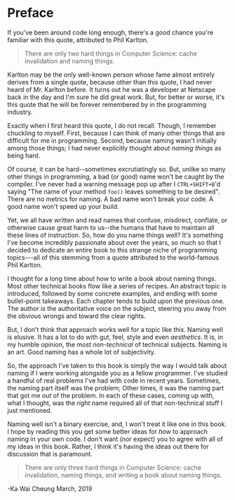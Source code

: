 # Preface

If you've been around code long enough, there's a good chance you're familiar with this quote, attributed to Phil Karlton.

> There are only two hard things in Computer Science: cache invalidation and naming things.

Karlton may be the only well-known person whose fame almost entirely derives from a single quote, because other than this quote, I had never heard of Mr. Karlton before. It turns out he was a developer at Netscape back in the day and I'm sure he did great work. But, for better or worse, it's this quote that he will be forever remembered by in the programming industry.

Exactly when I first heard this quote, I do not recall. Though, I remember chuckling to myself. First, because I can think of many other things that are difficult for me in programming. Second, because naming wasn't initially among those things; I had never explicitly thought about _naming things_ as being hard. 

Of course, it can be hard--sometimes excrutiatingly so. But, unlike so many other things in programming, a bad (or good) name won't be caught by the compiler. I've never had a warning message pop up after I `CTRL+SHIFT+B`'d saying "The name of your method `foo()` leaves something to be desired". There are no metrics for naming. A bad name won't break your code. A good name won't speed up your build.

Yet, we all have written and read names that confuse, misdirect, conflate, or otherwise cause great harm to us--the humans that have to maintain all these lines of instruction. So, how do you name things well? It's something I've become incredibly passionate about over the years, so much so that I decided to dedicate an entire book to this strange niche of programming topics---all of this stemming from a quote attributed to the world-famous Phil Karlton. 

I thought for a long time about how to write a book about naming things. Most other technical books flow like a series of recipes. An abstract topic is introduced, followed by some concrete examples, and ending with some bullet-point takeaways. Each chapter tends to build upon the previous one. The author _is_ the authoritative voice on the subject, steering you away from the obvious wrongs and toward the clear rights. 

But, I don't think that approach works well for a topic like this. Naming well is elusive. It has a lot to do with gut, feel,  style and even _aesthetics_. It is, in my humble opinion, the most _non-technical_ of technical subjects. Naming is an art. Good naming has a whole lot of subjectivity.

So, the approach I've taken to this book is simply the way I would talk about naming if I were working alongside you as a fellow programmer. I've studied a handful of real problems I've had with code in recent years. Sometimes, the naming part itself was the problem; Other times, it was the naming part that got me _out_ of the problem. In each of these cases, coming up with, what I thought, was the _right_ name required all of that non-technical stuff I just mentioned. 

Naming well isn't a binary exercise, and, I won't treat it like one in this book. I hope by reading this you get some better ideas for _how_ to approach naming in your own code. I don't want (nor expect) you to agree with all of my ideas in this book. Rather, I think it's having the ideas out there for discussion that is paramount.

> There are only three hard things in Computer Science: cache invalidation, naming things, and writing a book about naming things.

-Ka Wai Cheung
March, 2019


